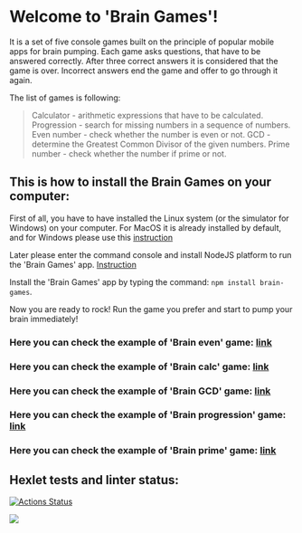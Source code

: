 # Welcome to 'Brain Games'!

It is a set of five console games built on the principle of popular mobile apps for brain pumping. Each game asks questions, that have to be answered correctly. After three correct answers it is considered that the game is over. Incorrect answers end the game and offer to go through it again.

The list of games is following:

> Calculator - arithmetic expressions that have to be calculated.
> Progression - search for missing numbers in a sequence of numbers.
> Even number - check whether the number is even or not.
> GCD - determine the Greatest Common Divisor of the given numbers.
> Prime number - check whether the number if prime or not.

## This is how to install the Brain Games on your computer:

First of all, you have to have installed the Linux system (or the simulator for Windows) on your computer.
For MacOS it is already installed by default, and for Windows please use this [instruction](https://learn.microsoft.com/ru-ru/windows/wsl/install)

Later please enter the command console and install NodeJS platform to run the 'Brain Games' app. [Instruction](https://losst.pro/ustanovka-node-js-ubuntu-18-04)

Install the 'Brain Games' app by typing the command: `npm install brain-games`.

Now you are ready to rock! Run the game you prefer and start to pump your brain immediately!

### Here you can check the example of 'Brain even' game: [link](https://asciinema.org/a/az5bQIx3WJhhHQgfjJPuhF2aC)

### Here you can check the example of 'Brain calc' game: [link](https://asciinema.org/a/tk1baeC8oMQtmUO6kyR8BgZqV)

### Here you can check the example of 'Brain GCD' game: [link](https://asciinema.org/a/olK5LJBsQz2RmymIYC3mAmCDZ)

### Here you can check the example of 'Brain progression' game: [link](https://asciinema.org/a/aHgfJ9jTBH9bW01cSNSKsQd7e)

### Here you can check the example of 'Brain prime' game: [link](https://asciinema.org/a/CufsJV31UBoP162JKRio0oodr)

## Hexlet tests and linter status:

[![Actions Status](https://github.com/d-mansurov/frontend-project-44/workflows/hexlet-check/badge.svg)](https://github.com/d-mansurov/frontend-project-44/actions)

<a href="https://codeclimate.com/github/d-mansurov/frontend-project-44/maintainability"><img src="https://api.codeclimate.com/v1/badges/fde77469554dbff88668/maintainability" /></a>
